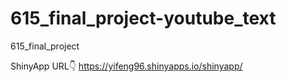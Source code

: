 # 615_final_project-youtube_text
615_final_project

ShinyApp URL👇
https://yifeng96.shinyapps.io/shinyapp/

